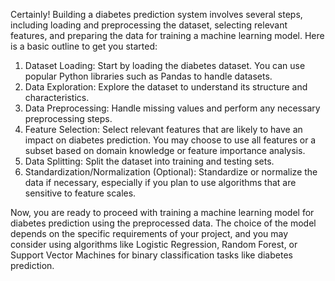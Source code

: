 Certainly! Building a diabetes prediction system involves several steps, including loading and preprocessing the dataset, selecting relevant features, and preparing the data for training a machine learning model. Here is a basic outline to get you started:
1. Dataset Loading:
Start by loading the diabetes dataset. You can use popular Python libraries such as Pandas to handle datasets.
2. Data Exploration:
Explore the dataset to understand its structure and characteristics.
3. Data Preprocessing:
Handle missing values and perform any necessary preprocessing steps.
4. Feature Selection:
Select relevant features that are likely to have an impact on diabetes prediction. You may choose to use all features or a subset based on domain knowledge or feature importance analysis.
5. Data Splitting:
Split the dataset into training and testing sets.
6. Standardization/Normalization (Optional):
Standardize or normalize the data if necessary, especially if you plan to use algorithms that are sensitive to feature scales.

Now, you are ready to proceed with training a machine learning model for diabetes prediction using the preprocessed data. The choice of the model depends on the specific requirements of your project, and you may consider using algorithms like Logistic Regression, Random Forest, or Support Vector Machines for binary classification tasks like diabetes prediction.










